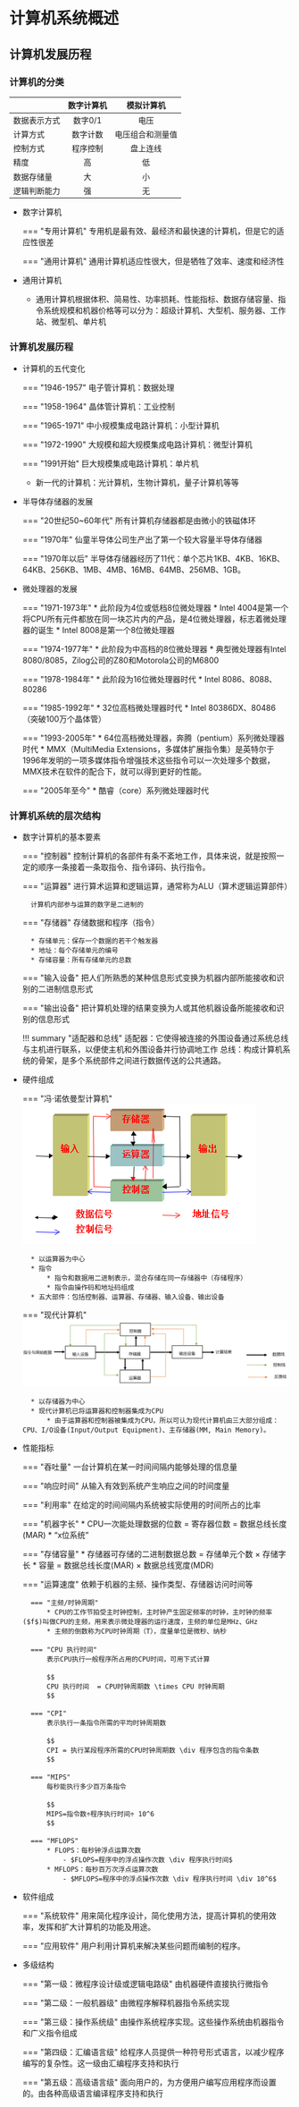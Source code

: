 计算机系统概述
===

## 计算机发展历程

### 计算机的分类

||数字计算机|模拟计算机|
|:--|:--:|:--:|
|数据表示方式|数字0/1|电压|
|计算方式|数字计数|电压组合和测量值|
|控制方式|程序控制|盘上连线|
|精度|高|低|
|数据存储量|大|小|
|逻辑判断能力|强|无|

* 数字计算机

    === "专用计算机"
        专用机是最有效、最经济和最快速的计算机，但是它的适应性很差

    === "通用计算机"
        通用计算机适应性很大，但是牺牲了效率、速度和经济性

* 通用计算机
    * 通用计算机根据体积、简易性、功率损耗、性能指标、数据存储容量、指令系统规模和机器价格等可以分为：超级计算机、大型机、服务器、工作站、微型机、单片机

### 计算机发展历程
* 计算机的五代变化

    === "1946-1957"
        电子管计算机：数据处理

    === "1958-1964"
        晶体管计算机：工业控制

    === "1965-1971"
        中小规模集成电路计算机：小型计算机

    === "1972-1990"
        大规模和超大规模集成电路计算机：微型计算机

    === "1991开始"
        巨大规模集成电路计算机：单片机

    * 新一代的计算机：光计算机，生物计算机，量子计算机等等

* 半导体存储器的发展

    === "20世纪50~60年代"
        所有计算机存储器都是由微小的铁磁体环

    === "1970年"
        仙童半导体公司生产出了第一个较大容量半导体存储器

    === "1970年以后"
        半导体存储器经历了11代：单个芯片1KB、4KB、16KB、64KB、256KB、1MB、4MB、16MB、64MB、256MB、1GB。

* 微处理器的发展

    === "1971-1973年"
        * 此阶段为4位或低档8位微处理器
        * Intel 4004是第一个将CPU所有元件都放在同一块芯片内的产品，是4位微处理器，标志着微处理器的诞生
        * Intel 8008是第一个8位微处理器

    === "1974-1977年"
        * 此阶段为中高档的8位微处理器
        * 典型微处理器有Intel 8080/8085，Zilog公司的Z80和Motorola公司的M6800

    === "1978-1984年"
        * 此阶段为16位微处理器时代
        * Intel 8086、8088、80286

    === "1985-1992年"
        * 32位高档微处理器时代
        * Intel 80386DX、80486（突破100万个晶体管）

    === "1993-2005年"
        * 64位高档微处理器，奔腾（pentium）系列微处理器时代
        * MMX（MultiMedia Extensions，多媒体扩展指令集）是英特尔于1996年发明的一项多媒体指令增强技术这些指令可以一次处理多个数据，MMX技术在软件的配合下，就可以得到更好的性能。

    === "2005年至今"
        * 酷睿（core）系列微处理器时代

### 计算机系统的层次结构
* 数字计算机的基本要素

    === "控制器"
        控制计算机的各部件有条不紊地工作，具体来说，就是按照一定的顺序一条接着一条取指令、指令译码、执行指令。

    === "运算器"
        进行算术运算和逻辑运算，通常称为ALU（算术逻辑运算部件）

        计算机内部参与运算的数字是二进制的

    === "存储器"
        存储数据和程序（指令）

        * 存储单元：保存一个数据的若干个触发器
        * 地址：每个存储单元的编号
        * 存储容量：所有存储单元的总数

    === "输入设备"
        把人们所熟悉的某种信息形式变换为机器内部所能接收和识别的二进制信息形式

    === "输出设备"
        把计算机处理的结果变换为人或其他机器设备所能接收和识别的信息形式

    !!! summary "适配器和总线"
        适配器：它使得被连接的外围设备通过系统总线与主机进行联系，以便使主机和外围设备并行协调地工作
        总线：构成计算机系统的骨架，是多个系统部件之间进行数据传送的公共通路。

* 硬件组成

    === "冯·诺依曼型计算机"
        ![冯诺依曼机](asset-img/1_von.png)

        * 以运算器为中心
        * 指令
            * 指令和数据用二进制表示，混合存储在同一存储器中（存储程序）
            * 指令由操作码和地址码组成
        * 五大部件：包括控制器、运算器、存储器、输入设备、输出设备

    === "现代计算机"
        ![现代计算机](asset-img/1_modern.png)

        * 以存储器为中心
        * 现代计算机已将运算器和控制器集成为CPU
            * 由于运算器和控制器被集成为CPU，所以可认为现代计算机由三大部分组成：CPU、I/O设备(Input/Output Equipment)、主存储器(MM, Main Memory)。

* 性能指标

    === "吞吐量"
        一台计算机在某一时间间隔内能够处理的信息量

    === "响应时间"
        从输入有效到系统产生响应之间的时间度量

    === "利用率"
        在给定的时间间隔内系统被实际使用的时间所占的比率

    === "机器字长"
        * CPU一次能处理数据的位数 = 寄存器位数 = 数据总线长度(MAR)
        * “x位系统”

    === "存储容量"
        * 存储器可存储的二进制数据总数 = 存储单元个数 &times; 存储字长
        * 容量 = 数据总线长度(MAR) &times; 数据总线宽度(MDR)

    === "运算速度"
        依赖于机器的主频、操作类型、存储器访问时间等

        === "主频/时钟周期"
            * CPU的工作节拍受主时钟控制，主时钟产生固定频率的时钟，主时钟的频率($f$)叫做CPU的主频，用来表示微处理器的运行速度，主频的单位是MHz、GHz
            * 主频的倒数称为CPU时钟周期（T），度量单位是微秒、纳秒

        === "CPU 执行时间"
            表示CPU执行一般程序所占用的CPU时间，可用下式计算

            $$
            CPU 执行时间  = CPU时钟周期数 \times CPU 时钟周期
            $$

        === "CPI"
            表示执行一条指令所需的平均时钟周期数

            $$
            CPI = 执行某段程序所需的CPU时钟周期数 \div 程序包含的指令条数
            $$

        === "MIPS"
            每秒能执行多少百万条指令

            $$
            MIPS=指令数÷程序执行时间÷ 10^6
            $$

        === "MFLOPS"
            * FLOPS：每秒钟浮点运算次数
                - $FLOPS=程序中的浮点操作次数 \div 程序执行时间$
            * MFLOPS：每秒百万次浮点运算次数
                - $MFLOPS=程序中的浮点操作次数 \div 程序执行时间 \div 10^6$

* 软件组成

    === "系统软件"
        用来简化程序设计，简化使用方法，提高计算机的使用效率，发挥和扩大计算机的功能及用途。

    === "应用软件"
        用户利用计算机来解决某些问题而编制的程序。

* 多级结构

    === "第一级：微程序设计级或逻辑电路级"
        由机器硬件直接执行微指令

    === "第二级：一般机器级"
        由微程序解释机器指令系统实现

    === "第三级：操作系统级"
        由操作系统程序实现。这些操作系统由机器指令和广义指令组成

    === "第四级：汇编语言级"
        给程序人员提供一种符号形式语言，以减少程序编写的复杂性。这一级由汇编程序支持和执行

    === "第五级：高级语言级"
        面向用户的，为方便用户编写应用程序而设置的。由各种高级语言编译程序支持和执行
